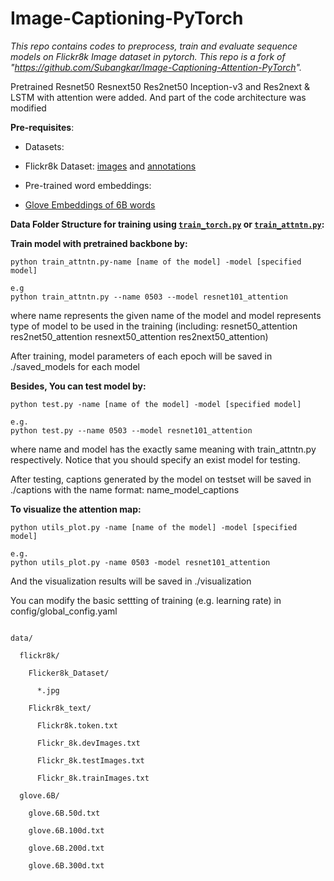 # Image-Captioning-PyTorch

*This repo contains codes to preprocess, train and evaluate sequence models on Flickr8k Image dataset in pytorch. This repo is a fork of "https://github.com/Subangkar/Image-Captioning-Attention-PyTorch".* 

 

Pretrained Resnet50 Resnext50 Res2net50 Inception-v3 and Res2next & LSTM with attention were added. And part of the code architecture was modified



**Pre-requisites**:

 - Datasets:

  - Flickr8k Dataset: [images](https://github.com/jbrownlee/Datasets/releases/download/Flickr8k/Flickr8k_Dataset.zip) and [annotations](https://github.com/jbrownlee/Datasets/releases/download/Flickr8k/Flickr8k_text.zip)

 - Pre-trained word embeddings:

  - [Glove Embeddings of 6B words](http://nlp.stanford.edu/data/glove.6B.zip)



**Data Folder Structure for training using [`train_torch.py`](train_torch.py) or [`train_attntn.py`](train_attntn.py):**

**Train model with pretrained backbone by:**

```
python train_attntn.py-name [name of the model] -model [specified model]

e.g
python train_attntn.py --name 0503 --model resnet101_attention

```

where name represents the given name of the model and model represents type of model to be used in the training (including: resnet50_attention res2net50_attention resnext50_attention res2next50_attention) 

After training, model parameters of each epoch will be saved in ./saved_models for each model



**Besides, You can test model by:**

```
python test.py -name [name of the model] -model [specified model]

e.g.
python test.py --name 0503 --model resnet101_attention

```

where name and model has the exactly same meaning with train_attntn.py respectively. Notice that you should specify an exist model for testing.

After testing, captions generated by the model on testset will be saved in ./captions with the name format: name_model_captions



**To visualize the attention map:**

```
python utils_plot.py -name [name of the model] -model [specified model]

e.g.
python utils_plot.py -name 0503 -model resnet101_attention
```

And the visualization results will be saved in ./visualization

You can modify the basic settting of training (e.g. learning rate) in config/global_config.yaml


```

data/

  flickr8k/

​    Flicker8k_Dataset/

​      *.jpg

​    Flickr8k_text/

​      Flickr8k.token.txt

​      Flickr_8k.devImages.txt

​      Flickr_8k.testImages.txt

​      Flickr_8k.trainImages.txt

  glove.6B/

​    glove.6B.50d.txt

​    glove.6B.100d.txt

​    glove.6B.200d.txt

​    glove.6B.300d.txt

```